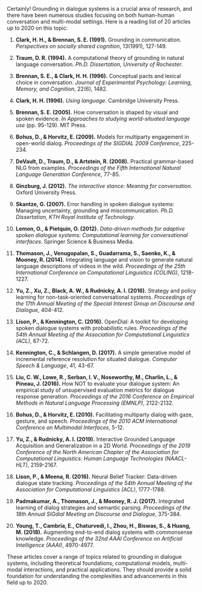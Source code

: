 Certainly! Grounding in dialogue systems is a crucial area of research, and there have been numerous studies focusing on both human-human conversation and multi-modal settings. Here is a reading list of 20 articles up to 2020 on this topic:

1. **Clark, H. H., & Brennan, S. E. (1991).** Grounding in communication. *Perspectives on socially shared cognition*, 13(1991), 127-149.

2. **Traum, D. R. (1994).** A computational theory of grounding in natural language conversation. *Ph.D. Dissertation, University of Rochester*.

3. **Brennan, S. E., & Clark, H. H. (1996).** Conceptual pacts and lexical choice in conversation. *Journal of Experimental Psychology: Learning, Memory, and Cognition*, 22(6), 1482.

4. **Clark, H. H. (1996).** *Using language*. Cambridge University Press.

5. **Brennan, S. E. (2005).** How conversation is shaped by visual and spoken evidence. *In Approaches to studying world-situated language use* (pp. 95-129). MIT Press.

6. **Bohus, D., & Horvitz, E. (2009).** Models for multiparty engagement in open-world dialog. *Proceedings of the SIGDIAL 2009 Conference*, 225-234.

7. **DeVault, D., Traum, D., & Artstein, R. (2008).** Practical grammar-based NLG from examples. *Proceedings of the Fifth International Natural Language Generation Conference*, 77-85.

8. **Ginzburg, J. (2012).** *The interactive stance: Meaning for conversation*. Oxford University Press.

9. **Skantze, G. (2007).** Error handling in spoken dialogue systems: Managing uncertainty, grounding and miscommunication. *Ph.D. Dissertation, KTH Royal Institute of Technology*.

10. **Lemon, O., & Pietquin, O. (2012).** *Data-driven methods for adaptive spoken dialogue systems: Computational learning for conversational interfaces*. Springer Science & Business Media.

11. **Thomason, J., Venugopalan, S., Guadarrama, S., Saenko, K., & Mooney, R. (2014).** Integrating language and vision to generate natural language descriptions of videos in the wild. *Proceedings of the 25th International Conference on Computational Linguistics (COLING)*, 1218-1227.

12. **Yu, Z., Xu, Z., Black, A. W., & Rudnicky, A. I. (2016).** Strategy and policy learning for non-task-oriented conversational systems. *Proceedings of the 17th Annual Meeting of the Special Interest Group on Discourse and Dialogue*, 404-412.

13. **Lison, P., & Kennington, C. (2016).** OpenDial: A toolkit for developing spoken dialogue systems with probabilistic rules. *Proceedings of the 54th Annual Meeting of the Association for Computational Linguistics (ACL)*, 67-72.

14. **Kennington, C., & Schlangen, D. (2017).** A simple generative model of incremental reference resolution for situated dialogue. *Computer Speech & Language*, 41, 43-67.

15. **Liu, C. W., Lowe, R., Serban, I. V., Noseworthy, M., Charlin, L., & Pineau, J. (2016).** How NOT to evaluate your dialogue system: An empirical study of unsupervised evaluation metrics for dialogue response generation. *Proceedings of the 2016 Conference on Empirical Methods in Natural Language Processing (EMNLP)*, 2122-2132.

16. **Bohus, D., & Horvitz, E. (2010).** Facilitating multiparty dialog with gaze, gesture, and speech. *Proceedings of the 2010 ACM International Conference on Multimodal Interfaces*, 5-12.

17. **Yu, Z., & Rudnicky, A. I. (2019).** Interactive Grounded Language Acquisition and Generalization in a 2D World. *Proceedings of the 2019 Conference of the North American Chapter of the Association for Computational Linguistics: Human Language Technologies (NAACL-HLT)*, 2159-2167.

18. **Lison, P., & Meena, R. (2016).** Neural Belief Tracker: Data-driven dialogue state tracking. *Proceedings of the 54th Annual Meeting of the Association for Computational Linguistics (ACL)*, 1777-1788.

19. **Padmakumar, A., Thomason, J., & Mooney, R. J. (2017).** Integrated learning of dialog strategies and semantic parsing. *Proceedings of the 18th Annual SIGdial Meeting on Discourse and Dialogue*, 375-384.

20. **Young, T., Cambria, E., Chaturvedi, I., Zhou, H., Biswas, S., & Huang, M. (2018).** Augmenting end-to-end dialog systems with commonsense knowledge. *Proceedings of the 32nd AAAI Conference on Artificial Intelligence (AAAI)*, 4970-4977.

These articles cover a range of topics related to grounding in dialogue systems, including theoretical foundations, computational models, multi-modal interactions, and practical applications. They should provide a solid foundation for understanding the complexities and advancements in this field up to 2020.